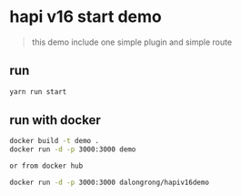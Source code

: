 # hapi v16 start demo 
> this demo include one simple plugin and simple route

## run 
```bash
yarn run start 
```

## run with docker
```bash
docker build -t demo .
docker run -d -p 3000:3000 demo

or from docker hub

docker run -d -p 3000:3000 dalongrong/hapiv16demo

```